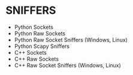 # SNIFFERS

- Python Sockets
- Python Raw Sockets
- Python Raw Socket Sniffers (Windows, Linux)
- Python Scapy Sniffers
- C++ Sockets
- C++ Raw Sockets
- C++ Raw Socket Sniffers (Windows, Linux)